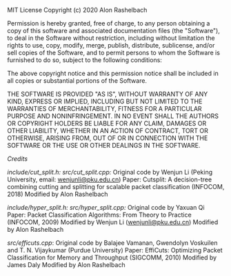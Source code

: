 
MIT License
Copyright (c) 2020 Alon Rashelbach

Permission is hereby granted, free of charge, to any person obtaining a copy
of this software and associated documentation files (the "Software"), to deal
in the Software without restriction, including without limitation the rights
to use, copy, modify, merge, publish, distribute, sublicense, and/or sell
copies of the Software, and to permit persons to whom the Software is
furnished to do so, subject to the following conditions:

The above copyright notice and this permission notice shall be included in all
copies or substantial portions of the Software.

THE SOFTWARE IS PROVIDED "AS IS", WITHOUT WARRANTY OF ANY KIND, EXPRESS OR
IMPLIED, INCLUDING BUT NOT LIMITED TO THE WARRANTIES OF MERCHANTABILITY,
FITNESS FOR A PARTICULAR PURPOSE AND NONINFRINGEMENT. IN NO EVENT SHALL THE
AUTHORS OR COPYRIGHT HOLDERS BE LIABLE FOR ANY CLAIM, DAMAGES OR OTHER
LIABILITY, WHETHER IN AN ACTION OF CONTRACT, TORT OR OTHERWISE, ARISING FROM,
OUT OF OR IN CONNECTION WITH THE SOFTWARE OR THE USE OR OTHER DEALINGS IN THE
SOFTWARE.


*Credits*

*include/cut_split.h:*
*src/cut_split.cpp:*
Original code by Wenjun Li (Peking University, email: wenjunli@pku.edu.cn)
Paper: Cutsplit: A decision-tree combining cutting and splitting for scalable packet classification (INFOCOM, 2018)
Modified by Alon Rashelbach


*include/hyper_split.h:*
*src/hyper_split.cpp:*
Original code by Yaxuan Qi
Paper: Packet Classification Algorithms: From Theory to Practice (INFOCOM, 2009)
Modified by Wenjun Li (wenjunli@pku.edu.cn)
Modified by Alon Rashelbach


*src/efficuts.cpp*:
Original code by Balajee Vamanan, Gwendolyn Voskuilen and T. N. Vijaykumar (Purdue University)
Paper: EffiCuts: Optimizing Packet Classification for Memory and Throughput (SIGCOMM, 2010)
Modified by James Daly
Modified by Alon Rashelbach
